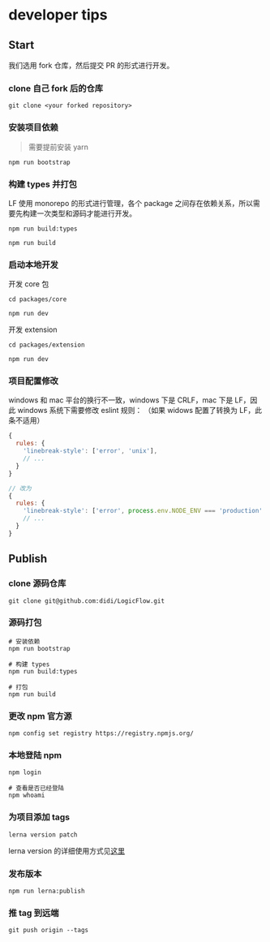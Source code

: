 # developer tips

## Start

我们选用 fork 仓库，然后提交 PR 的形式进行开发。

### clone 自己 fork 后的仓库

```shell
git clone <your forked repository>
```

### 安装项目依赖

> 需要提前安装 yarn

```shell
npm run bootstrap
```

### 构建 types 并打包

LF 使用 monorepo 的形式进行管理，各个 package 之间存在依赖关系，所以需要先构建一次类型和源码才能进行开发。

```shell
npm run build:types

npm run build
```

### 启动本地开发

开发 core 包

```shell
cd packages/core

npm run dev
```

开发 extension

```shell
cd packages/extension

npm run dev
```


### 项目配置修改

windows 和 mac 平台的换行不一致，windows 下是 CRLF，mac 下是 LF，因此 windows 系统下需要修改 eslint 规则：
（如果 widows 配置了转换为 LF，此条不适用）

```js
{
  rules: {
    'linebreak-style': ['error', 'unix'],
    // ...
  }
}

// 改为
{
  rules: {
    'linebreak-style': ['error', process.env.NODE_ENV === 'production' ? 'unix' : 'windows'],
    // ...
  }
}
```

## Publish

### clone 源码仓库

```shell
git clone git@github.com:didi/LogicFlow.git
```

### 源码打包

```shell
# 安装依赖
npm run bootstrap

# 构建 types
npm run build:types

# 打包
npm run build
```

### 更改 npm 官方源

```shell
npm config set registry https://registry.npmjs.org/
```

### 本地登陆 npm

```shell
npm login

# 查看是否已经登陆
npm whoami
```

### 为项目添加 tags

```shell
lerna version patch
```

lerna version 的详细使用方式见[这里](https://github.com/lerna/lerna/tree/main/commands/version#readme)

### 发布版本

```shell
npm run lerna:publish
```

### 推 tag 到远端

```shell
git push origin --tags
```
